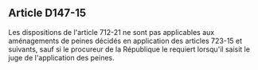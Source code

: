 Article D147-15
----
Les dispositions de l'article 712-21 ne sont pas applicables aux aménagements de
peines décidés en application des articles 723-15 et suivants, sauf si le
procureur de la République le requiert lorsqu'il saisit le juge de l'application
des peines.
